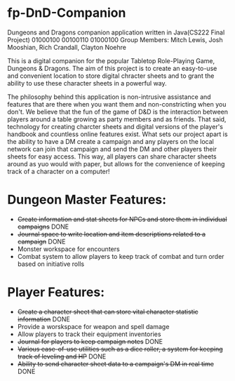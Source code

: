 # fp-DnD-Companion
Dungeons and Dragons companion application written in Java(CS222 Final Project) 01000100 00100110 01000100
Group Members: Mitch Lewis, Josh Mooshian, Rich Crandall, Clayton Noehre

This is a digital companion for the popular Tabletop Role-Playing Game, Dungeons & Dragons. The aim of this project is to create an easy-to-use and convenient location to store digital chracter sheets and to grant the ability to use these character sheets in a powerful way.

The philosophy behind this application is non-intrusive assistance and features that are there when you want them and non-constricting when you don't. We believe that the fun of the game of D&D is the interaction between players around a table growing as party members and as friends. That said, technology for creating charcter sheets and digital versions of the player's handbook and countless online features exist. What sets our project apart is the ability to have a DM create a campaign and any players on the local network can join that campaign and send the DM and other players their sheets for easy access. This way, all players can share character sheets around as yuo would with paper, but allows for the convenience of keeping track of a character on a computer!

# Dungeon Master Features:
  * ~~Create information and stat sheets for NPCs and store them in individual campaigns~~ DONE
  * ~~Journal space to write location and item descriptions related to a campaign~~ DONE
  * Monster workspace for encounters
  * Combat system to allow players to keep track of combat and turn order based on initiative rolls

# Player  Features:
  * ~~Create a character sheet that can store vital character statistic information~~ DONE 
  * Provide a worskspace for weapon and spell damage 
  * Allow players to track their equipment inventories 
  * ~~Journal for players to keep campaign notes~~ DONE
  * ~~Various ease-of-use utilities such as a dice roller, a system for keeping track of leveling and HP~~ DONE
  * ~~Ability to send character sheet data to a campaign's DM in real time~~ DONE
